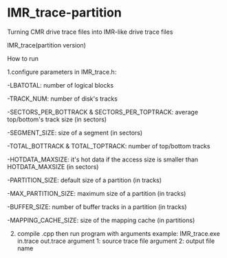 # IMR_trace-partition
Turning CMR drive trace files into IMR-like drive trace files

IMR_trace(partition version)

How to run

1.configure parameters in IMR_trace.h:

-LBATOTAL: number of logical blocks

-TRACK_NUM: number of disk's tracks

-SECTORS_PER_BOTTRACK & SECTORS_PER_TOPTRACK: average top/bottom's track size (in sectors)

-SEGMENT_SIZE: size of a segment (in sectors)

-TOTAL_BOTTRACK & TOTAL_TOPTRACK: number of top/bottom tracks

-HOTDATA_MAXSIZE: it's hot data if the access size is smaller than HOTDATA_MAXSIZE (in sectors)

-PARTITION_SIZE: default size of a partition (in tracks)

-MAX_PARTITION_SIZE: maximum size of a partition (in tracks)

-BUFFER_SIZE: number of buffer tracks in a partition (in tracks)

-MAPPING_CACHE_SIZE: size of the mapping cache (in partitions)

2. compile .cpp then run program with arguments
   example: IMR_trace.exe in.trace out.trace
   argument 1: source trace file 
   argument 2: output file name


